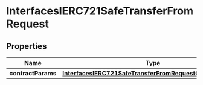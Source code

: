 

# InterfacesIERC721SafeTransferFromRequest


## Properties

| Name | Type | Description | Notes |
|------------ | ------------- | ------------- | -------------|
|**contractParams** | [**InterfacesIERC721SafeTransferFromRequestContractParams**](InterfacesIERC721SafeTransferFromRequestContractParams.md) |  |  |




